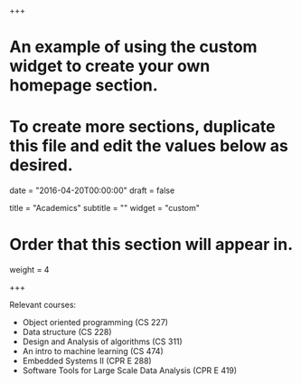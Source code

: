 +++
# An example of using the custom widget to create your own homepage section.
# To create more sections, duplicate this file and edit the values below as desired.

date = "2016-04-20T00:00:00"
draft = false

title = "Academics"
subtitle = ""
widget = "custom"

# Order that this section will appear in.
weight = 4

+++

Relevant courses: 

- Object oriented programming (CS 227) 
- Data structure (CS 228)
- Design and Analysis of algorithms (CS 311)
- An intro to machine learning (CS 474)
- Embedded Systems II (CPR E 288)
- Software Tools for Large Scale Data Analysis (CPR E 419)
